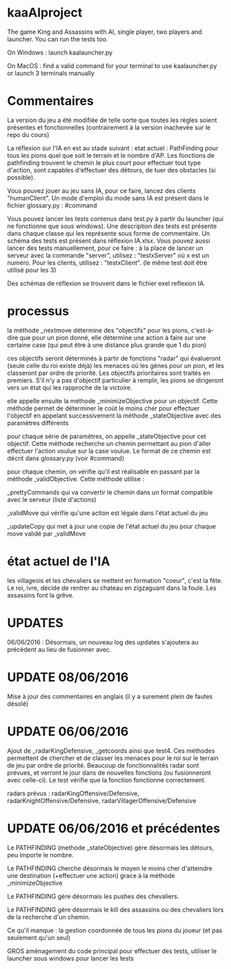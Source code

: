 ﻿# kaaAIproject
The game King and Assassins with AI, single player, two players and launcher. You can run the tests too.

On Windows : launch kaalauncher.py

On MacOS : find a valid command for your terminal to use kaalauncher.py
		   or launch 3 terminals manually
		   
# Commentaires

La version du jeu a été modifiée de telle sorte que toutes les règles 
soient présentes et fonctionnelles (contrairement à la version inachevée sur
le repo du cours)

La réflexion sur l'IA en est au stade suivant :
	etat actuel : PathFinding pour tous les pions quel que soit le terrain et le nombre d'AP.
	Les fonctions de pathfinding trouvent le chemin le plus court pour effectuer tout type d'action, 
	sont capables d'effectuer des détours, de tuer des obstacles (si possible).
	
Vous pouvez jouer au jeu sans IA, pour ce faire, lancez des clients "humanClient". Un mode d'emploi
du mode sans IA est présent dans le fichier glossary.py : #command

Vous pouvez lancer les tests contenus dans test.py à partir du launcher (qui ne fonctionne que sous windows). 
Une description des tests est présente dans chaque classe qui les représente sous forme de commentaire.
Un schéma des tests est présent dans réflexion IA.xlsx.
Vous pouvez aussi lancer des tests manuellement, pour ce faire : à la place de lancer un serveur avec la commande 
"server", utilisez : "testxServer" où x est un numéro. 
Pour les clients, utilisez : "testxClient". (le même test doit être utilisé pour les 3)

Des schémas de réflexion se trouvent dans le fichier exel reflexion IA. 
	
# processus

la méthode _nextmove détermine des "objectifs" pour les pions, c'est-à-dire
que pour un pion donné, elle détermine une action à faire sur une certaine
case (qui peut être à une distance plus grande que 1 du pion)

ces objectifs seront déterminés à partir de fonctions "radar" qui évalueront
(seule celle du roi existe déjà) les menaces où les gènes pour un pion, et
les classeront par ordre de priorité. Les objectifs prioritaires sont traités
en premiers. S'il n'y a pas d'objectif particulier à remplir, les pions se dirigeront
vers un état qui les rapproche de la victoire.

elle appelle ensuite la méthode _minimizeObjective pour un objectif. Cette
méthode permet de déterminer le coùt le moins cher pour effectuer l'objectif
en appelant successivement la méthode _stateObjective avec des paramètres
différents

pour chaque série de paramètres, on appelle _stateObjective pour cet objectif. Cette
méthode recherche un chemin permettant au pion d'aller effectuer l'action
voulue sur la case voulue. Le format de ce chemin est décrit dans
glossary.py (voir #command)

pour chaque chemin, on vérifie qu'il est réalisable en passant par la 
méthode _validObjective. Cette méthode utilise :

_prettyCommands qui va convertir le chemin dans un format compatible
avec le serveur (liste d'actions)

_validMove qui vérifie qu'une action est légale dans l'état actuel du jeu

_updateCopy qui met à jour une copie de l'état actuel du jeu pour chaque
move validé par _validMove

# état actuel de l'IA

les villageois et les chevaliers se mettent en formation "coeur", c'est la
fête. Le roi, ivre, décide de rentrer au chateau en zigzaguant dans la foule.
Les assassins font la grêve.

# UPDATES

06/06/2016 : Désormais, un nouveau log des updates s'ajoutera au précédent au lieu
de fusionner avec.

# UPDATE 08/06/2016

Mise à jour des commentaires en anglais (il y a surement plein de fautes désolé)

# UPDATE 06/06/2016

Ajout de _radarKingDefensive, _getcoords ainsi que test4. Ces méthodes permettent
de chercher et de classer les menaces pour le roi sur le terrain de jeu par
ordre de priorité. Beaucoup de fonctionnalités radar sont prévues, et verront
le jour dans de nouvelles fonctions (ou fusionneront avec celle-ci). Le test
vérifie que la fonction fonctionne correctement.

radars prévus : radarKingOffensive/Defensive, radarKnightOffensive/Defensive,
radarVillagerOffensive/Defensive

# UPDATE 06/06/2016 et précédentes

Le PATHFINDING (methode _stateObjective) gère désormais les détours, peu
importe le nombre.

Le PATHFINDING cherche désormais le moyen le moins cher d'atteindre une 
destination (+effectuer une action) grace à la méthode _minimizeObjective

Le PATHFINDING gère désormais les pushes des chevaliers. 

Le PATHFINDING gère désormais le kill des assassins ou des chevaliers
lors de la recherche d'un chemin.

Ce qu'il manque : la gestion coordonnée de tous les pions du joueur (et pas seulement
qu'un seul)

GROS aménagement du code principal pour effectuer des tests, 
utiliser le launcher sous windows pour lancer les tests